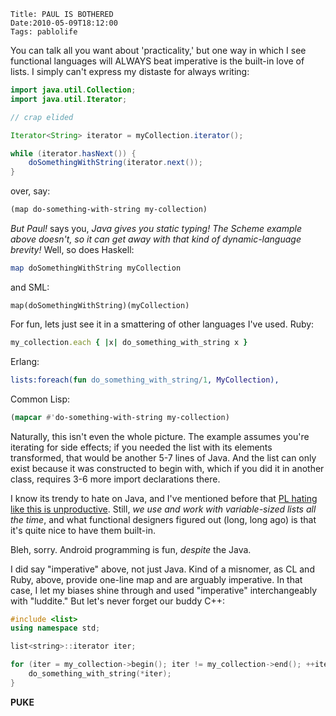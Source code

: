     Title: PAUL IS BOTHERED
    Date:2010-05-09T18:12:00
    Tags: pablolife

You can talk all you want about 'practicality,' but one way in which I see
functional languages will ALWAYS beat imperative is the built-in love of
lists. I simply can't express my distaste for always writing:


```java
import java.util.Collection;
import java.util.Iterator;

// crap elided

Iterator<String> iterator = myCollection.iterator();

while (iterator.hasNext()) {
    doSomethingWithString(iterator.next());
}
```

over, say:

```scheme
(map do-something-with-string my-collection)
```

_But Paul!_ says you, _Java gives you static typing! The Scheme example above
doesn't, so it can get away with that kind of dynamic-language brevity!_ Well,
so does Haskell:

```haskell
map doSomethingWithString myCollection
```

and SML:

    map(doSomethingWithString)(myCollection)

For fun, lets just see it in a smattering of other languages I've used. Ruby:

```ruby
my_collection.each { |x| do_something_with_string x }
```

Erlang:

```erlang
lists:foreach(fun do_something_with_string/1, MyCollection),
```

Common Lisp:

```cl
(mapcar #'do-something-with-string my-collection)
```

Naturally, this isn't even the whole picture. The example assumes you're
iterating for side effects; if you needed the list with its elements
transformed, that would be another 5-7 lines of Java. And the list can only
exist because it was constructed to begin with, which if you did it in another
class, requires 3-6 more import declarations there.

I know its trendy to hate on Java, and I've mentioned before that [PL hating
like this is unproductive][1]. Still, _we use and work with variable-sized
lists all the time_, and what functional designers figured out (long, long
ago) is that it's quite nice to have them built-in.


Bleh, sorry. Android programming is fun, _despite_ the Java.

I did say "imperative" above, not just Java. Kind of a misnomer, as CL and
Ruby, above, provide one-line map and are arguably imperative. In that case, I
let my biases shine through and used "imperative" interchangeably with
"luddite." But let's never forget our buddy C++:

```cpp
#include <list>
using namespace std;

list<string>::iterator iter;

for (iter = my_collection->begin(); iter != my_collection->end(); ++iter) {
    do_something_with_string(*iter);
}
```

**PUKE**


   [1]: http://www.morepaul.com/2010/03/on-how-knowledge-turns-to-snobbery.html
